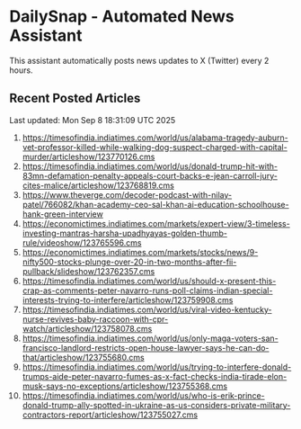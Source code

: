 # DailySnap - Automated News Assistant

This assistant automatically posts news updates to X (Twitter) every 2 hours.

## Recent Posted Articles

Last updated: Mon Sep  8 18:31:09 UTC 2025

1. https://timesofindia.indiatimes.com/world/us/alabama-tragedy-auburn-vet-professor-killed-while-walking-dog-suspect-charged-with-capital-murder/articleshow/123770126.cms
2. https://timesofindia.indiatimes.com/world/us/donald-trump-hit-with-83mn-defamation-penalty-appeals-court-backs-e-jean-carroll-jury-cites-malice/articleshow/123768819.cms
3. https://www.theverge.com/decoder-podcast-with-nilay-patel/766082/khan-academy-ceo-sal-khan-ai-education-schoolhouse-hank-green-interview
4. https://economictimes.indiatimes.com/markets/expert-view/3-timeless-investing-mantras-harsha-upadhyayas-golden-thumb-rule/videoshow/123765596.cms
5. https://economictimes.indiatimes.com/markets/stocks/news/9-nifty500-stocks-plunge-over-20-in-two-months-after-fii-pullback/slideshow/123762357.cms
6. https://timesofindia.indiatimes.com/world/us/should-x-present-this-crap-as-comments-peter-navarro-runs-poll-claims-indian-special-interests-trying-to-interfere/articleshow/123759908.cms
7. https://timesofindia.indiatimes.com/world/us/viral-video-kentucky-nurse-revives-baby-raccoon-with-cpr-watch/articleshow/123758078.cms
8. https://timesofindia.indiatimes.com/world/us/only-maga-voters-san-francisco-landlord-restricts-open-house-lawyer-says-he-can-do-that/articleshow/123755680.cms
9. https://timesofindia.indiatimes.com/world/us/trying-to-interfere-donald-trumps-aide-peter-navarro-fumes-as-x-fact-checks-india-tirade-elon-musk-says-no-exceptions/articleshow/123755368.cms
10. https://timesofindia.indiatimes.com/world/us/who-is-erik-prince-donald-trump-ally-spotted-in-ukraine-as-us-considers-private-military-contractors-report/articleshow/123755027.cms

